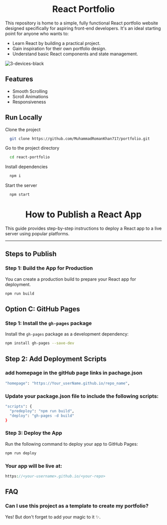 <h1 align="center"> React Portfolio</h1>

This repository is home to a simple, fully functional React portfolio website designed specifically for aspiring front-end developers. It's an ideal starting point for anyone who wants to:

- Learn React by building a practical project.
- Gain inspiration for their own portfolio design.
- Understand basic React components and state management.


![3-devices-black](https://github.com/user-attachments/assets/8ebb69f0-be98-49d8-839b-b66ea2bcc325)
## Features



- Smooth Scrolling
- Scroll Animations
- Responsiveness



## Run Locally

Clone the project

```bash
  git clone https://github.com/MuhammadRomanKhan717/portfolio.git
```

Go to the project directory

```bash
  cd react-portfolio
```

Install dependencies

```bash
  npm i
```

Start the server

```bash
  npm start
```

<h1 align="center">How to Publish a React App</h1>

This guide provides step-by-step instructions to deploy a React app to a live server using popular platforms.

---

## Steps to Publish

### Step 1: Build the App for Production
You can create a production build to prepare your React app for deployment.

```bash
npm run build
```
## Option C: GitHub Pages

### Step 1: Install the `gh-pages` package
Install the `gh-pages` package as a development dependency:

```bash
npm install gh-pages --save-dev
```
## Step 2: Add Deployment Scripts
### add homepage in the gitHub page links in pachage.json
```bash
"homepage": "https://Your_userName.github.io/repo_name",
```
### Update your package.json file to include the following scripts:

```bash
"scripts": {
  "predeploy": "npm run build",
  "deploy": "gh-pages -d build"
}
```
###  Step 3: Deploy the App
Run the following command to deploy your app to GitHub Pages:
```bash
npm run deploy
```
### Your app will be live at:
```php
https://<your-username>.github.io/<your-repo>

```
## FAQ

### Can I use this project as a template to create my portfolio?

Yes! But don't forget to add your magic to it ✨.


